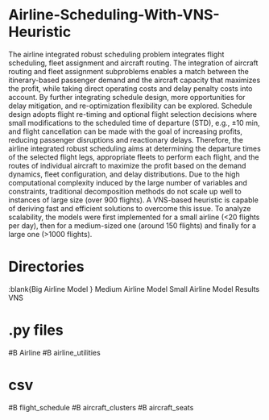 # Airline-Scheduling-With-VNS-Heuristic
The airline integrated robust scheduling problem integrates flight scheduling, fleet assignment and aircraft routing.
The integration of aircraft routing and fleet assignment subproblems enables a match between the itinerary-based passenger demand and the aircraft capacity that maximizes the profit, while taking direct operating costs and delay penalty costs into account. By further integrating schedule design, more opportunities for delay mitigation, and re-optimization flexibility can be explored. Schedule design adopts flight re-timing and optional flight selection decisions where small modifications to the scheduled time of departure (STD), e.g., ±10 min, and flight cancellation can be made with the goal of increasing profits, reducing passenger disruptions and reactionary delays. Therefore, the airline integrated robust scheduling aims at determining the departure times of the selected flight legs, appropriate fleets to perform each flight, and the routes of individual aircraft to maximize the profit based on the demand dynamics, fleet configuration, and delay distributions. 
Due to the high computational complexity induced by the large number of variables and constraints, traditional decomposition methods do not scale up well to instances of large size (over 900 flights). A VNS-based heuristic is capable of deriving fast and efficient solutions to overcome this issue.
To analyze scalability, the models were first implemented for a small airline (<20 flights per day), then for a medium-sized one (around 150 flights) and finally for a large one (>1000 flights).

# Directories
:blank{Big Airline Model }
   Medium Airline Model
 Small Airline Model
 Results 
 VNS 


# .py files
#B Airline
#B airline_utilities

# csv
#B flight_schedule
#B aircraft_clusters
#B aircraft_seats

